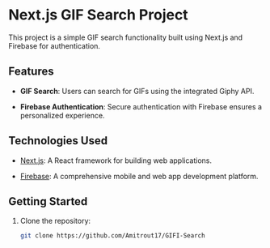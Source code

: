 # Next.js GIF Search Project

This project is a simple GIF search functionality built using Next.js and Firebase for authentication.

## Features

- **GIF Search**: Users can search for GIFs using the integrated Giphy API.

- **Firebase Authentication**: Secure authentication with Firebase ensures a personalized experience.

## Technologies Used

- [Next.js](https://nextjs.org/): A React framework for building web applications.

- [Firebase](https://firebase.google.com/): A comprehensive mobile and web app development platform.

## Getting Started

1. Clone the repository:

   ```bash
   git clone https://github.com/Amitrout17/GIFI-Search
